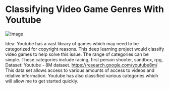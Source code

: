 # Classifying Video Game Genres With Youtube
![Image](https://www.google.com/url?sa=i&rct=j&q=&esrc=s&source=images&cd=&cad=rja&uact=8&ved=2ahUKEwjvwpOjzO7dAhVn6oMKHSdUCxkQjRx6BAgBEAU&url=https%3A%2F%2Fthe1a.org%2Fshows%2F2018-03-29%2Fwe-need-to-talk-about-youtube&psig=AOvVaw0rKmV9DpLYxZxtB-9ZnznM&ust=1538804664806257)

Idea: Youtube has a vast library of games which may need to be categorized for copyright reasons. This deep learning project would classify video games to help solve this issue. The range of categories can be simple. These categories include racing, first person shooter, sandbox, rpg, 
Dataset: Youtube - 8M dataset. https://research.google.com/youtube8m/ This data set allows access to various amounts of access to videos and relative information. Youtube has also classified various categories which will allow me to get started quickly.
